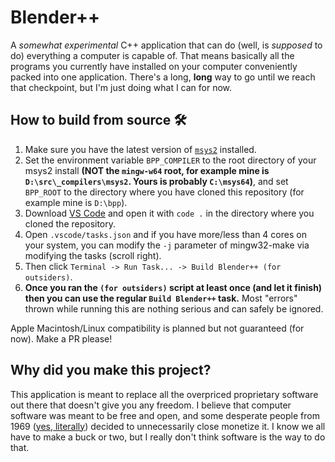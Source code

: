 # Blender++
A *somewhat experimental* C++ application that can do (well, is *supposed* to do) everything a computer is capable of. That means basically all the programs you currently have installed on your computer conveniently packed into one application. There's a long, **long** way to go until we reach that checkpoint, but I'm just doing what I can for now.

## How to build from source 🛠️
1. Make sure you have the latest version of [`msys2`](https://www.msys2.org/) installed.
2. Set the environment variable `BPP_COMPILER` to the root directory of your msys2 install **(NOT the `mingw-w64` root, for example mine is `D:\src\_compilers\msys2`. Yours is probably `C:\msys64`)**, and set `BPP_ROOT` to the directory where you have cloned this repository (for example mine is `D:\bpp`).
3. Download [VS Code](https://github.com/microsoft/vscode.git) and open it with `code .` in the directory where you cloned the repository.
4. Open `.vscode/tasks.json` and if you have more/less than 4 cores on your system, you can modify the `-j` parameter of mingw32-make via modifying the tasks (scroll right).
5. Then click `Terminal -> Run Task... -> Build Blender++ (for outsiders)`.
6. **Once you ran the `(for outsiders)` script at least once (and let it finish) then you can use the regular `Build Blender++` task.** Most "errors" thrown while running this are nothing serious and can safely be ignored.

Apple Macintosh/Linux compatibility is planned but not guaranteed (for now). Make a PR please!

## Why did you make this project?
This application is meant to replace all the overpriced proprietary software out there that doesn't give you any freedom. I believe that computer software was meant to be free and open, and some desperate people from 1969 ([yes, literally](https://en.wikipedia.org/wiki/Proprietary_software#Origin)) decided to unnecessarily close monetize it. I know we all have to make a buck or two, but I really don't think software is the way to do that.